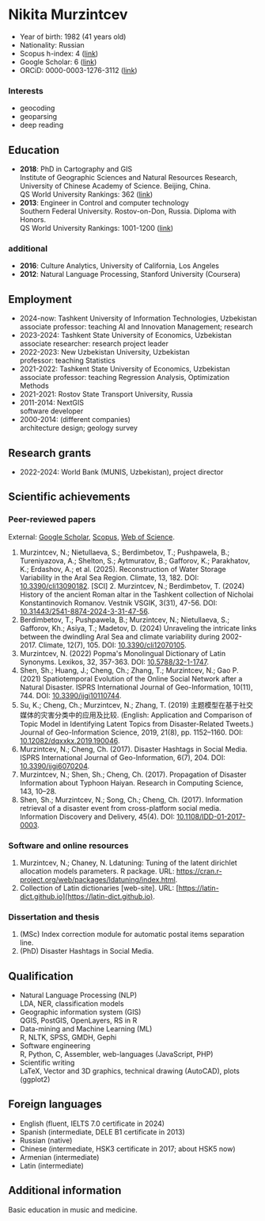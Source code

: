 # Nikita Murzintcev

- Year of birth: 1982 (41 years old)
- Nationality: Russian
- Scopus h-index: 4 ([link](https://www.scopus.com/results/authorNamesList.uri?orcidId=0000-0003-1276-3112))
- Google Scholar: 6 ([link](https://scholar.google.com/citations?user=RAa6OEQAAAAJ))
- ORCiD: 0000-0003-1276-3112 ([link](https://orcid.org/0000-0003-1276-3112))

### Interests

- geocoding
- geoparsing
- deep reading



## Education

- **2018**: PhD in Cartography and GIS \
Institute of Geographic Sciences and Natural Resources Research, University of Chinese Academy of Science. Beijing, China. \
QS World University Rankings: 362 ([link](https://www.topuniversities.com/universities/university-chinese-academy-sciences-ucas))
- **2013**: Engineer in Control and computer technology \
Southern Federal University. Rostov-on-Don, Russia. Diploma with Honors. \
QS World University Rankings: 1001-1200 ([link](https://www.topuniversities.com/universities/southern-federal-university))

### additional

- **2016**: Culture Analytics, University of California, Los Angeles
- **2012**: Natural Language Processing, Stanford University (Coursera)



## Employment

- 2024-now: Tashkent University of Information Technologies, Uzbekistan \
  associate professor: teaching AI and Innovation Management; research
- 2023-2024: Tashkent State University of Economics, Uzbekistan \
  associate researcher: research project leader
- 2022-2023: New Uzbekistan University, Uzbekistan \
  professor: teaching Statistics
- 2021-2022: Tashkent State University of Economics, Uzbekistan \
  associate professor: teaching Regression Analysis, Optimization Methods
- 2021-2021: Rostov State Transport University, Russia
- 2011-2014: NextGIS \
  software developer
- 2000-2014: (different companies) \
  architecture design; geology survey



## Research grants

- 2022-2024: World Bank (MUNIS, Uzbekistan), project director



## Scientific achievements

### Peer-reviewed papers

External: [Google Scholar](https://scholar.google.com/citations?user=RAa6OEQAAAAJ), [Scopus](https://www.scopus.com/authid/detail.uri?authorId=57195231991), [Web of Science](https://www.webofscience.com/wos/author/rid/E-9464-2016).

1. Murzintcev, N.; Nietullaeva, S.; Berdimbetov, T.; Pushpawela, B.; Tureniyazova, A.; Shelton, S.; Aytmuratov, B.; Gafforov, K.; Parakhatov, K.; Erdashov, A.; et al. (2025). Reconstruction of Water Storage Variability in the Aral Sea Region. Climate, 13, 182. DOI: [10.3390/cli13090182](https://doi.org/10.3390/cli13090182). [SCI]
    2. Murzintcev, N.; Berdimbetov, T. (2024) History of the ancient Roman altar in the Tashkent collection of Nicholai Konstantinovich Romanov. Vestnik VSGIK, 3(31), 47-56. DOI: [10.31443/2541-8874-2024-3-31-47-56](https://doi.org/10.31443/2541-8874-2024-3-31-47-56).
1. Berdimbetov, T.; Pushpawela, B.; Murzintcev, N.; Nietullaeva, S.; Gafforov, Kh.; Asiya, T.; Madetov, D. (2024) Unraveling the intricate links between the dwindling Aral Sea and climate variability during 2002-2017. Climate, 12(7), 105. DOI: [10.3390/cli12070105](https://doi.org/10.3390/cli12070105).
1. Murzintcev, N. (2022) Popma's Monolingual Dictionary of Latin Synonyms. Lexikos, 32, 357-363. DOI: [10.5788/32-1-1747](https://doi.org/10.5788/32-1-1747).
1. Shen, Sh.; Huang, J.; Cheng, Ch.; Zhang, T.; Murzintcev, N.; Gao P. (2021) Spatiotemporal Evolution of the Online Social Network after a Natural Disaster. ISPRS International Journal of Geo-Information, 10(11), 744. DOI: [10.3390/ijgi10110744](https://doi.org/10.3390/ijgi10110744).
1. Su, K.; Cheng, Ch.; Murzintcev, N.; Zhang, T. (2019) 主题模型在基于社交媒体的灾害分类中的应用及比较. (English: Application and Comparison of Topic Model in Identifying Latent Topics from Disaster-Related Tweets.) Journal of Geo-Information Science, 2019, 21(8), pp. 1152–1160. DOI: [10.12082/dqxxkx.2019.190046](https://doi.org/10.12082/dqxxkx.2019.190046).
1. Murzintcev, N.; Cheng, Ch. (2017). Disaster Hashtags in Social Media. ISPRS International Journal of Geo-Information, 6(7), 204. DOI: [10.3390/ijgi6070204](https://doi.org/10.3390/ijgi6070204).
1. Murzintcev, N.; Shen, Sh.; Cheng, Ch. (2017). Propagation of Disaster Information about Typhoon Haiyan. Research in Computing Science, 143, 10–28.
1. Shen, Sh.; Murzintcev, N.; Song, Ch.; Cheng, Ch. (2017). Information retrieval of a disaster event from cross-platform social media. Information Discovery and Delivery, 45(4). DOI: [10.1108/IDD-01-2017-0003](https://doi.org/10.1108/IDD-01-2017-0003).

### Software and online resources

1. Murzintcev, N.; Chaney, N. Ldatuning: Tuning of the latent dirichlet allocation models parameters. R package. URL: <https://cran.r-project.org/web/packages/ldatuning/index.html>.
1. Collection of Latin dictionaries \[web-site\]. URL: [https://latin-dict.github.io](https://latin-dict.github.io).

### Dissertation and thesis

1. (MSc) Index correction module for automatic postal items separation line.
2. (PhD) Disaster Hashtags in Social Media.



## Qualification

- Natural Language Processing (NLP) \
  LDA, NER, classification models
- Geographic information system (GIS) \
  QGIS, PostGIS, OpenLayers, RS in R
- Data-mining and Machine Learning (ML) \
  R, NLTK, SPSS, GMDH, Gephi
- Software engineering \
  R, Python, C, Assembler, web-languages (JavaScript, PHP)
- Scientific writing \
  LaTeX, Vector and 3D graphics, technical drawing (AutoCAD), plots (ggplot2)



## Foreign languages

- English (fluent, IELTS 7.0 certificate in 2024)
- Spanish (intermediate, DELE B1 certificate in 2013)
- Russian (native)
- Chinese (intermediate, HSK3 certificate in 2017; about HSK5 now)
- Armenian (intermediate)
- Latin (intermediate)

## Additional information

Basic education in music and medicine.
